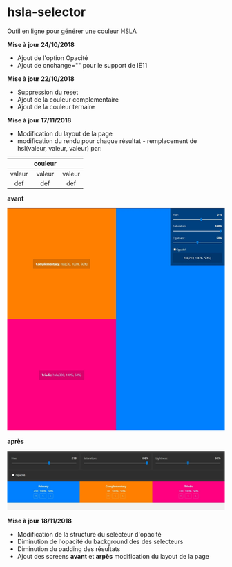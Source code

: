 # hsla-selector

Outil en ligne pour générer une couleur HSLA

**Mise à jour 24/10/2018**

* Ajout de l'option Opacité
* Ajout de onchange="" pour le support de IE11

**Mise à jour 22/10/2018**

* Suppression du reset
* Ajout de la couleur complementaire
* Ajout de la couleur ternaire

**Mise à jour 17/11/2018**

* Modification du layout de la page
* modification du rendu pour chaque résultat - remplacement de hsl(valeur, valeur, valeur) par:

|| couleur ||
| :----: | :----: | :----: |
| valeur | valeur | valeur |
| def |def | def |

**avant**

![img/hsla-v1.jpg](img/hsla-v1.jpg "Avant")

**après**

![img/hsla-v2.jpg](img/hsla-v2.jpg "Après")

**Mise à jour 18/11/2018**

* Modification de la structure du selecteur d'opacité
* Diminution de l'opacité du background des des selecteurs
* Diminution du padding des résultats
* Ajout des screens **avant** et **arpès** modification du layout de la page
